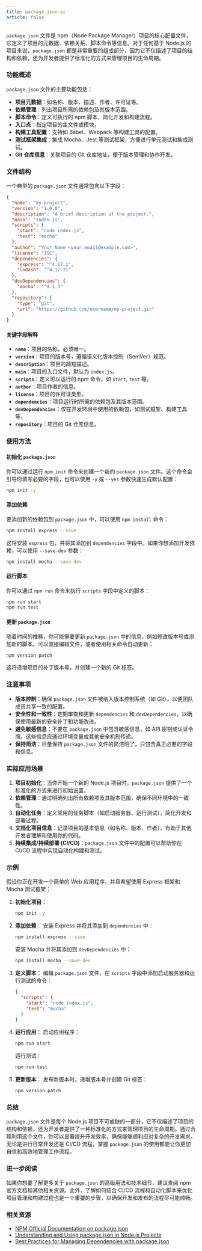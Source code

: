 ```yaml
---
title: package.json-ai
article: false
---
```


`package.json` 文件是 npm（Node Package Manager）项目的核心配置文件，它定义了项目的元数据、依赖关系、脚本命令等信息。对于任何基于 Node.js 的项目来说，`package.json` 都是非常重要的组成部分，因为它不仅描述了项目的结构和依赖，还为开发者提供了标准化的方式来管理项目的生命周期。

### 功能概述

`package.json` 文件的主要功能包括：

- **项目元数据**：如名称、版本、描述、作者、许可证等。
- **依赖管理**：列出项目所需的依赖包及其版本范围。
- **脚本命令**：定义可执行的 npm 脚本，简化开发和构建流程。
- **入口点**：指定项目的主文件或模块。
- **构建工具配置**：支持如 Babel、Webpack 等构建工具的配置。
- **测试框架集成**：集成 Mocha、Jest 等测试框架，方便进行单元测试和集成测试。
- **Git 仓库信息**：关联项目的 Git 仓库地址，便于版本管理和协作开发。

### 文件结构

一个典型的 `package.json` 文件通常包含以下字段：

```json
{
  "name": "my-project",
  "version": "1.0.0",
  "description": "A brief description of the project.",
  "main": "index.js",
  "scripts": {
    "start": "node index.js",
    "test": "mocha"
  },
  "author": "Your Name <your.email@example.com>",
  "license": "ISC",
  "dependencies": {
    "express": "^4.17.1",
    "lodash": "^4.17.21"
  },
  "devDependencies": {
    "mocha": "^9.1.3"
  },
  "repository": {
    "type": "git",
    "url": "https://github.com/username/my-project.git"
  }
}
```

#### 关键字段解释

- **`name`**：项目的名称，必须唯一。
- **`version`**：项目的版本号，遵循语义化版本控制（SemVer）规范。
- **`description`**：项目的简短描述。
- **`main`**：项目的入口文件，默认为 `index.js`。
- **`scripts`**：定义可以运行的 npm 命令，如 `start`, `test` 等。
- **`author`**：项目作者的信息。
- **`license`**：项目的许可证类型。
- **`dependencies`**：项目运行时所需的依赖包及其版本范围。
- **`devDependencies`**：仅在开发环境中使用的依赖包，如测试框架、构建工具等。
- **`repository`**：项目的 Git 仓库信息。

### 使用方法

#### 初始化 `package.json`

你可以通过运行 `npm init` 命令来创建一个新的 `package.json` 文件。这个命令会引导你填写必要的字段，也可以使用 `-y` 或 `--yes` 参数快速生成默认配置：

```bash
npm init -y
```

#### 添加依赖

要添加新的依赖包到 `package.json` 中，可以使用 `npm install` 命令：

```bash
npm install express --save
```

这将安装 `express` 包，并将其添加到 `dependencies` 字段中。如果你想添加开发依赖，可以使用 `--save-dev` 参数：

```bash
npm install mocha --save-dev
```

#### 运行脚本

你可以通过 `npm run` 命令来执行 `scripts` 字段中定义的脚本：

```bash
npm run start
npm run test
```

#### 更新 `package.json`

随着时间的推移，你可能需要更新 `package.json` 中的信息，例如修改版本号或添加新的脚本。可以直接编辑文件，或者使用相关命令自动更新：

```bash
npm version patch
```

这将递增项目的补丁版本号，并创建一个新的 Git 标签。

### 注意事项

- **版本控制**：确保 `package.json` 文件被纳入版本控制系统（如 Git），以便团队成员共享一致的配置。
- **安全性和一致性**：定期审查和更新 `dependencies` 和 `devDependencies`，以确保使用最新的安全补丁和功能改进。
- **避免敏感信息**：不要在 `package.json` 中包含敏感信息，如 API 密钥或认证令牌。这些信息应通过环境变量或其他安全机制传递。
- **保持简洁**：尽量保持 `package.json` 文件的简洁明了，只包含真正必要的字段和信息。

### 实际应用场景

1. **项目初始化**：当你开始一个新的 Node.js 项目时，`package.json` 提供了一个标准化的方式来进行初始设置。
2. **依赖管理**：通过明确列出所有依赖项及其版本范围，确保不同环境中的一致性。
3. **自动化任务**：定义常用的任务脚本（如启动服务器、运行测试），简化开发和部署过程。
4. **文档化项目信息**：记录项目的基本信息（如名称、版本、作者），有助于其他开发者理解和使用你的代码。
5. **持续集成/持续部署 (CI/CD)**：`package.json` 文件中的配置可以帮助你在 CI/CD 流程中实现自动化构建和测试。

### 示例

假设你正在开发一个简单的 Web 应用程序，并且希望使用 Express 框架和 Mocha 测试框架：

1. **初始化项目**：
   ```bash
   npm init -y
   ```

2. **添加依赖**：
   安装 Express 并将其添加到 `dependencies` 中：
   ```bash
   npm install express --save
   ```
   安装 Mocha 并将其添加到 `devDependencies` 中：
   ```bash
   npm install mocha --save-dev
   ```

3. **定义脚本**：
   编辑 `package.json` 文件，在 `scripts` 字段中添加启动服务器和运行测试的命令：

   ```json
   {
     "scripts": {
       "start": "node index.js",
       "test": "mocha"
     }
   }
   ```

4. **运行应用**：
   启动应用程序：
   ```bash
   npm run start
   ```
   运行测试：
   ```bash
   npm run test
   ```

5. **更新版本**：
   发布新版本时，递增版本号并创建 Git 标签：
   ```bash
   npm version patch
   ```

### 总结

`package.json` 文件是每个 Node.js 项目不可或缺的一部分，它不仅描述了项目的结构和依赖，还为开发者提供了一种标准化的方式来管理项目的生命周期。通过合理利用这个文件，你可以显著提升开发效率，确保能够顺利应对复杂的开发需求。无论是进行日常开发还是 CI/CD 流程，掌握 `package.json` 的使用都能让你更加自信和高效地管理工作流程。

### 进一步阅读

如果你想要了解更多关于 `package.json` 的高级用法和技术细节，建议查阅 npm 官方文档和其他相关资源。此外，了解如何结合 CI/CD 流程和自动化脚本来优化项目管理和构建过程也是一个重要的步骤，以确保开发和发布的流程尽可能顺畅。

### 相关资源

- [NPM Official Documentation on package.json](https://docs.npmjs.com/cli/v8/configuring-npm/package-json)
- [Understanding and Using package.json in Node.js Projects](https://blog.logrocket.com/understanding-and-using-package-json-in-node-js-projects/)
- [Best Practices for Managing Dependencies with package.json](https://www.freecodecamp.org/news/best-practices-for-managing-dependencies-with-package-json/)
